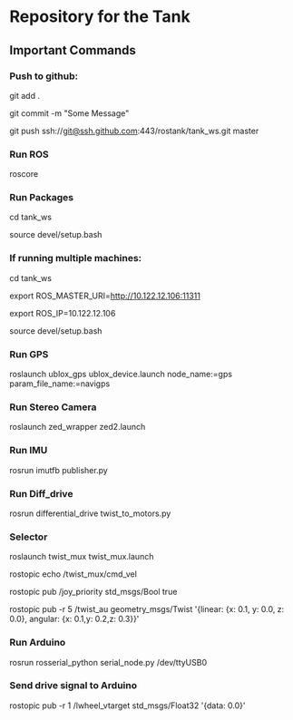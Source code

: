 # Repository for the Tank

## Important Commands

### Push to github:
git add .

git commit -m "Some Message"

git push ssh://git@ssh.github.com:443/rostank/tank_ws.git master

### Run ROS
roscore

### Run Packages
cd tank_ws

source devel/setup.bash

### If running multiple machines:
cd tank_ws

export ROS_MASTER_URI=http://10.122.12.106:11311

export ROS_IP=10.122.12.106

source devel/setup.bash



###  Run GPS
roslaunch ublox_gps ublox_device.launch node_name:=gps param_file_name:=navigps
 
### Run Stereo Camera
roslaunch zed_wrapper zed2.launch

### Run IMU
rosrun imutfb publisher.py
 
### Run Diff_drive
rosrun differential_drive twist_to_motors.py
 
 
### Selector
roslaunch twist_mux twist_mux.launch

rostopic echo /twist_mux/cmd_vel



rostopic pub /joy_priority std_msgs/Bool true

rostopic pub -r 5 /twist_au geometry_msgs/Twist '{linear:  {x: 0.1, y: 0.0, z: 0.0}, angular: {x: 0.1,y: 0.2,z: 0.3}}'

### Run Arduino
rosrun rosserial_python serial_node.py /dev/ttyUSB0

### Send drive signal to Arduino
rostopic pub -r 1 /lwheel_vtarget std_msgs/Float32 '{data: 0.0}'
